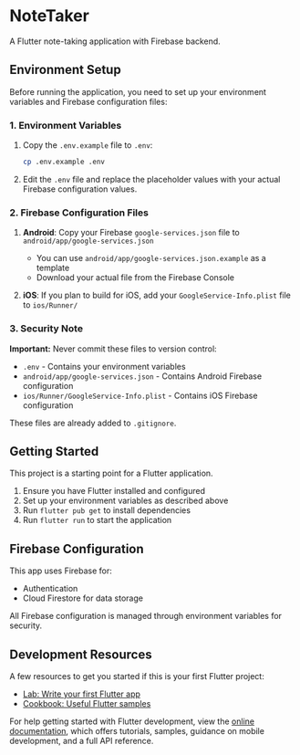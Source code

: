 # NoteTaker

A Flutter note-taking application with Firebase backend.

## Environment Setup

Before running the application, you need to set up your environment variables and Firebase configuration files:

### 1. Environment Variables

1. Copy the `.env.example` file to `.env`:
   ```bash
   cp .env.example .env
   ```

2. Edit the `.env` file and replace the placeholder values with your actual Firebase configuration values.

### 2. Firebase Configuration Files

1. **Android**: Copy your Firebase `google-services.json` file to `android/app/google-services.json`
   - You can use `android/app/google-services.json.example` as a template
   - Download your actual file from the Firebase Console

2. **iOS**: If you plan to build for iOS, add your `GoogleService-Info.plist` file to `ios/Runner/`

### 3. Security Note

**Important:** Never commit these files to version control:
- `.env` - Contains your environment variables
- `android/app/google-services.json` - Contains Android Firebase configuration
- `ios/Runner/GoogleService-Info.plist` - Contains iOS Firebase configuration

These files are already added to `.gitignore`.

## Getting Started

This project is a starting point for a Flutter application.

1. Ensure you have Flutter installed and configured
2. Set up your environment variables as described above
3. Run `flutter pub get` to install dependencies
4. Run `flutter run` to start the application

## Firebase Configuration

This app uses Firebase for:
- Authentication
- Cloud Firestore for data storage

All Firebase configuration is managed through environment variables for security.

## Development Resources

A few resources to get you started if this is your first Flutter project:

- [Lab: Write your first Flutter app](https://docs.flutter.dev/get-started/codelab)
- [Cookbook: Useful Flutter samples](https://docs.flutter.dev/cookbook)

For help getting started with Flutter development, view the
[online documentation](https://docs.flutter.dev/), which offers tutorials,
samples, guidance on mobile development, and a full API reference.
